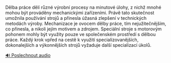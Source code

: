 
Dělba práce dělí různé výrobní procesy na minutové úlohy, z nichž mnohé mohou být prováděny mechanickými zařízeními. Právě tato skutečnost umožnila používání strojů a přinesla úžasná zlepšení v technických metodách výroby. Mechanizace je ovocem dělby práce, tím nejužitečnějším, co přinesla, a nikoli jejím motivem a zdrojem. Speciální stroje s motorovým pohonem mohly být využity pouze ve společenském prostředí s dělbou práce. Každý krok vpřed na cestě k využití specializovanějších, dokonalejších a výkonnějších strojů vyžaduje další specializaci úkolů.

[🔊 Poslechnout audio](/data/7-paragraphs/audio/chapter_37/para_004-Dlba-prce-dl-rzn-vrobn-procesy-na-minutov.mp3)
